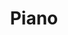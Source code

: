 ---
name: "Keigo Hirakawa"
title: "Piano"
website: "https://www.keigohirakawa.com/"
cover: "../../images/keigo-hirakawa.jpg"
---